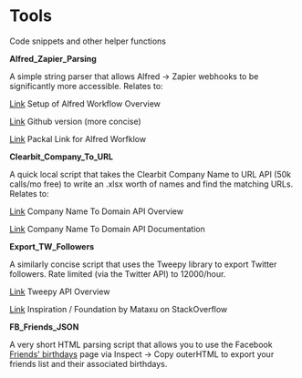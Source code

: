 # Tools
Code snippets and other helper functions

**Alfred_Zapier_Parsing**

A simple string parser that allows Alfred -> Zapier webhooks to be significantly more accessible. Relates to:

[Link](https://zapier.com/blog/zapier-for-alfred/) Setup of Alfred Workflow Overview 

[Link](https://github.com/zapier/zapier-for-alfred) Github version (more concise) 

[Link](http://www.packal.org/workflow/zapier-alfred) Packal Link for Alfred Worfklow 



**Clearbit_Company_To_URL**

A quick local script that takes the Clearbit Company Name to URL API (50k calls/mo free) to write an .xlsx worth of names and find the matching URLs. Relates to:

[Link](https://blog.clearbit.com/company-name-to-domain-api/) Company Name To Domain API Overview

[Link](https://dashboard.clearbit.com/docs#name-to-domain-api) Company Name To Domain API Documentation



**Export_TW_Followers**

A similarly concise script that uses the Tweepy library to export Twitter followers. Rate limited (via the Twitter API) to 12000/hour. 

[Link](http://docs.tweepy.org/en/v3.2.0/api.html) Tweepy API Overview


[Link](https://stackoverflow.com/users/4994901/mataxu) Inspiration / Foundation by Mataxu on StackOverflow


**FB_Friends_JSON**

A very short HTML parsing script that allows you to use the Facebook [Friends' birthdays](https://www.facebook.com/events/birthdays/) page via Inspect -> Copy outerHTML to export your friends list and their associated birthdays.

